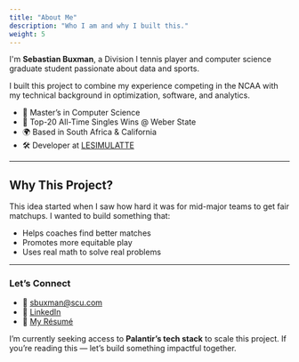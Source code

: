 ```yaml
---
title: "About Me"
description: "Who I am and why I built this."
weight: 5
---
```



I'm **Sebastian Buxman**, a Division I tennis player and computer science graduate student passionate about data and sports.

I built this project to combine my experience competing in the NCAA with my technical background in optimization, software, and analytics.

- 🧠 Master’s in Computer Science
- 🎾 Top-20 All-Time Singles Wins @ Weber State  
- 🌍 Based in South Africa & California  
- 🛠️ Developer at [LESIMULATTE](https://lesimulatte.com)

---

## Why This Project?

This idea started when I saw how hard it was for mid-major teams to get fair matchups. I wanted to build something that:

- Helps coaches find better matches
- Promotes more equitable play
- Uses real math to solve real problems

---

### Let’s Connect

- 📧 [sbuxman@scu.com](mailto:sbuxman@scu.edu)
- 🔗 [LinkedIn](https://linkedin.com/in/sebastianbuxman)
- 📝 [My Résumé](https://sebastianbuxman.com)

I’m currently seeking access to **Palantir’s tech stack** to scale this project. If you’re reading this — let’s build something impactful together.
